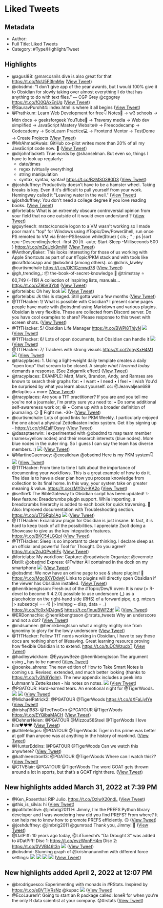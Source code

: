# Liked Tweets

## Metadata

* Author: 
* Full Title: Liked Tweets
* Category: #Type/Highlight/Tweet

## Highlights

* @agusl88: @marcosnils dive is also great for that https://t.co/NcU5F3ImMw ([View Tweet](https://twitter.com/agusl88/status/1460709038019260420))
* @obsdmd: “I don’t give app of the year awards, but I would 100% give it to Obsidian for slowly taking over almost everything I do that has anything to do with text files.” — CGP Grey @cgpgrey https://t.co/fO0QAxEnUg ([View Tweet](https://twitter.com/obsdmd/status/1461532435666063365))
* @SauravPurohit4: index.html is where it all begins ([View Tweet](https://twitter.com/SauravPurohit4/status/1462002414488195072))
* @Prathkum: Learn Web Development for free👇
  Notes📃
  → w3 schools
  → Mdn docs
  → geeksforgeek
  YouTube🎥
  → Traversy media
  → Web dev simplified
  → JavaScript Mastery
  Website🌐
  → Freecodecamp
  → Codecademy
  → SoloLearn
  Practice💻
  → Frontend Mentor
  → TestDome
  → Create Projects ([View Tweet](https://twitter.com/Prathkum/status/1462027566693371910))
* @MrAhmadAwais: GitHub co-pilot writes more than 20% of all my JavaScript code now. 🧠 ([View Tweet](https://twitter.com/MrAhmadAwais/status/1462263531609411586))
* @drjohnflackett: True words by @shanselman. But even so, things I have to look up regularly:
  * date/times
  * regex (virtually everything)
  * string manipulation 
  * syntax, syntax, syntax! https://t.co/BzMSO380D3 ([View Tweet](https://twitter.com/drjohnflackett/status/1462323827099115529))
* @joshduffney: Productivity doesn't have to be a hamster wheel.
  Taking breaks is key. Even if it's difficult to pull yourself from your work.
  Hemingway called it "Leaving water in the well." ([View Tweet](https://twitter.com/joshduffney/status/1471558822535827466))
* @joshduffney: You don't need a college degree if you love reading books. ([View Tweet](https://twitter.com/joshduffney/status/1472220683467825154))
* @fortelabs: What is an extremely obscure controversial opinion from your field that no one outside of it would even understand ? ([View Tweet](https://twitter.com/fortelabs/status/1478572167138844674))
* @guyrleech: mstsc/console logon to a VM wasn't working so I made poor man's "top" for Windows using #Topic/Dev/PowerShell, run once PS remoted to VM via Enter-PSSession
  while($true) { cls ; '' ; ps |sort cpu -Descending|select -first 20 |ft -auto; Start-Sleep -Milliseconds 500 } https://t.co/mZeUck9mIW ([View Tweet](https://twitter.com/guyrleech/status/1478773221642186757))
* @AnthonyBaker: This looks interesting for those of us working with Apple Shortcuts as part of our #Topic/PKM stack and with tools like @craftdocsapp and @obsdmd (among others). cc @chris_lawley @curtismchale https://t.co/OK1Gzmwd78 ([View Tweet](https://twitter.com/AnthonyBaker/status/1497453994058268673))
* @gh_trending\_: 📦 the-book-of-secret-knowledge
  👤 @trimstray
  ⭐ 60,749 (+119)
  A collection of inspiring lists, manuals...
  https://t.co/xZ9bV3Ybtl ([View Tweet](https://twitter.com/gh_trending_/status/1497572950861656064))
* @fortelabs: Oh hey look 
  ![](https://pbs.twimg.com/media/FMj0ZoqX0AICxi0.jpg) ([View Tweet](https://twitter.com/fortelabs/status/1497715603351773184))
* @fortelabs: Jk this is staged. Still gotta wait a few months ([View Tweet](https://twitter.com/fortelabs/status/1497715944105431041))
* @TfTHacker: 1/ What is possible with Obsidian? I present some pages people have made with @obsdmd using Markdown and various plugins. Obsidian is very flexible.
  These are collected from Discord server.
  Do you have cool examples to share? Please response to this tweet with screen shots. ([View Tweet](https://twitter.com/TfTHacker/status/1499636459560656903))
* @TfTHacker: 5/ Obsidian Life Manager
  https://t.co/BWPl8ThjyN 
  ![](https://pbs.twimg.com/media/FM_HbxZXMAUoIK5.jpg) ([View Tweet](https://twitter.com/TfTHacker/status/1499636485452091393))
* @TfTHacker: 6/ Lots of open documents, but Obsidian can handle it 
  ![](https://pbs.twimg.com/media/FM_HcLHXsAY79vz.jpg) ([View Tweet](https://twitter.com/TfTHacker/status/1499636493534609408))
* @TfTHacker: 7/ Trackers with strong visuals
  https://t.co/2ghyKxH4M1 
  ![](https://pbs.twimg.com/media/FM_HcoNXIAk-Agp.jpg) ([View Tweet](https://twitter.com/TfTHacker/status/1499636501830848512))
* @tracyplaces: 1. Using a light-weight daily template creates a daily "open loop" that scream to be closed. A simple *what I learned today* demands a response. \[See Zeigarnik effect\] ([View Tweet](https://twitter.com/tracyplaces/status/1499858826752839682))
* @tracyplaces: EXAMPLE: Matt, Mark, Brandon, Andy, and Ramses are known to search their graphs for:
  • I want
  • I need
  • I feel
  • I wish
  You'd be surprised by what you learn about yourself.
  cc: @Jeanvaljean689 @elaptics + more ([View Tweet](https://twitter.com/tracyplaces/status/1499858828418035714))
* @tracyplaces: Are you a TfT practitioner? 
  If you are and you tell me you're not a journaler, I'm pretty sure you need to:
  • Do some additional self-awareness work or; 😀
  • Come up with a broader definition of journaling. 😉
  🥊 Fight me. 
  -30- ([View Tweet](https://twitter.com/tracyplaces/status/1499858831886753793))
* @curtismchale: Lots of good links for PKM Weekly. I particularly enjoyed the one about a physical Zettelkasten index system. Get it by signing up - https://t.co/cMZalFOswy ([View Tweet](https://twitter.com/curtismchale/status/1500177408292319237))
* @dasaptaerwin: i experimented with @obsdmd to map team member (names=yellow nodes) and their research interests (blue nodes). More blue nodes in the outer ring. So I guess I can say the team has diverse members. :) 
  ![](https://pbs.twimg.com/media/FNJUIziVIAEZezk.jpg) ([View Tweet](https://twitter.com/dasaptaerwin/status/1500354351159603201))
* @MartineGuernsey: @excalidraw @obsdmd Here is my PKM system👇 
  ![](https://pbs.twimg.com/media/FNJsWzVWYAECmpu.png) ([View Tweet](https://twitter.com/MartineGuernsey/status/1500380773597257729))
* @TfTHacker: From time to time I talk about the importance of documenting your workflows. This is a great example of how to do it. 
  The idea is to have a clear plan how you process knowledge from collection to its final home.
  In this way, your system take on greater meaning & value. https://t.co/zMY0vHKA2o ([View Tweet](https://twitter.com/TfTHacker/status/1500443540144463872))
* @selfire1: The BibleGateway to Obsidian script has been updated!
  ✨ New feature: Breadcrumbs plugin support. While importing, a breadcrumbs hierarchy is added to each book for quick traversing.
  📝 Also: Improved documentation with Troubleshooting section.
  https://t.co/uT7GRgb1Ag 
  ![](https://pbs.twimg.com/media/FNK7lc5aUAIb1PV.jpg) ([View Tweet](https://twitter.com/selfire1/status/1500467978919608323))
* @TfTHacker: Excalidraw plugin for Obsidian is just insane. In fact, it is hard to keep track of all the possibilities. I appreciate Zsolt doing a Showcase to give us the key integration features. https://t.co/BKC54LGQpI ([View Tweet](https://twitter.com/TfTHacker/status/1500499425462046729))
* @TfTHacker: Sleep is so important to clear thinking. 
  I declare sleep as an official and powerful Tool for Thought.
  Do you agree?
  https://t.co/2qJGPvehFs ([View Tweet](https://twitter.com/TfTHacker/status/1500557513095327751))
* @fortelabs: My workflow:
  Capture: @readwiseio
  Organize: @evernote
  Distill: @obsdmd
  Express: @Twitter
  All contained in the dock on my smartphone 
  ![](https://pbs.twimg.com/media/FNP75QMX0AAaOOp.jpg) ([View Tweet](https://twitter.com/fortelabs/status/1500820065742172161))
* @obsdmd: We now have an online page to see & share plugins! 🔌
  https://t.co/Mgo8XYDdwK
  Links to plugins will directly open Obsidian if the viewer has Obsidian installed. ([View Tweet](https://twitter.com/obsdmd/status/1500862666310656003))
* @henrikbengtsson: Fresh out of the #Topic/Dev/R oven:
  It is now (= R-devel to become R 4.2.0) possible to use underscore (\_) as a placeholder on the right-hand side (RHS) of a forward pipe, e.g.
  mtcars |> subset(cyl == 4) |> lm(mpg ~ disp, data = \_)
  https://t.co/Yc0xNDJgwS https://t.co/1nuuBWFZdf 
  ![](https://pbs.twimg.com/media/FNW1xnjVkAUzx-8.jpg) ([View Tweet](https://twitter.com/henrikbengtsson/status/1501306369319735300))
* @ERDonnachie: @henrikbengtsson @rstats_tweets Why an underscore and not a dot? ([View Tweet](https://twitter.com/ERDonnachie/status/1501308334565036035))
* @mdsumner: @henrikbengtsson what a mighty mighty rise from ignominy to glory for the lowly underscore ([View Tweet](https://twitter.com/mdsumner/status/1501308409269817344))
* @TfTHacker: Fellow TfT nerds working in Obsidian, I have to say these docs are nothing short of lifesaving. 
  Great learning resource proving how flexible Obsidian is to extend. https://t.co/tuDCWzucbT ([View Tweet](https://twitter.com/TfTHacker/status/1501486528102551552))
* @hadleywickham: @EyayawBeze @henrikbengtsson The argument using _ has to be named ([View Tweet](https://twitter.com/hadleywickham/status/1501549773945507841))
* @soenke_ahrens: The new edition of How to Take Smart Notes is coming up. Revised, extended, and much better looking (thanks to https://t.co/1v3N8Yiolm). The new appendix includes a peek into Luhmann's Zettelkasten - his notes on notes. 
  ![](https://pbs.twimg.com/media/FNa8yhUWUAAdeNg.jpg) ([View Tweet](https://twitter.com/soenke_ahrens/status/1501595988141744139))
* @PGATOUR: Hard-earned tears.
  An emotional night for @TigerWoods. 
  ![](https://pbs.twimg.com/media/FNdCIQHXwAEjDI_.jpg) 
  ![](https://pbs.twimg.com/media/FNdCIQIWUAAaY_M.jpg) ([View Tweet](https://twitter.com/PGATOUR/status/1501742031726686210))
* @MichaelPatrick2: @PGATOUR @TigerWoods https://t.co/dXFaLjvlYe ([View Tweet](https://twitter.com/MichaelPatrick2/status/1501742171552194561))
* @irishaj1983: @TeeTwoGrn @PGATOUR @TigerWoods https://t.co/EYQibaMACH ([View Tweet](https://twitter.com/irishaj1983/status/1501743055061360645))
* @DehnerHelen: @PGATOUR @Mizzou58Steel @TigerWoods I love him♥️♥️♥️ ([View Tweet](https://twitter.com/DehnerHelen/status/1501743817732591618))
* @athletelogos: @PGATOUR @TigerWoods Tiger in his prime was better at golf than anyone was at anything in the history of mankind. ([View Tweet](https://twitter.com/athletelogos/status/1501744893579960325))
* @HunterEddins: @PGATOUR @TigerWoods Can we watch this anywhere? ([View Tweet](https://twitter.com/HunterEddins/status/1501749920071573510))
* @kathleenstron13: @PGATOUR @TigerWoods Where can I watch this?? ([View Tweet](https://twitter.com/kathleenstron13/status/1501751545045479425))
* @CTVBlair: @PGATOUR @TigerWoods The word GOAT gets thrown around a lot in sports, but that’s a GOAT right there. ([View Tweet](https://twitter.com/CTVBlair/status/1501753337359732737))

## New highlights added March 31, 2022 at 7:39 PM

* @Ken_Rosenthal: RIP Julio. https://t.co/OzlwX20ndL ([View Tweet](https://twitter.com/Ken_Rosenthal/status/1460363345496883200))
* @this_is_silvia: hi ([View Tweet](https://twitter.com/this_is_silvia/status/1459973656424206340))
* @patitotective: @jimbrig2011 Hi Jimmy, I'm the PREFS Python library developer and I was wondering how did you find PREFS? From where?
  It can help me to know how to promote PREFS efficiently. 🙃 ([View Tweet](https://twitter.com/patitotective/status/1459888882116435970))
* @joshduffney: @jimbrig2011 @gumroad Thank you, Jimmy! 🙏 ([View Tweet](https://twitter.com/joshduffney/status/1456743449563176962))
* @DatPiff: 10 years ago today, @LilTunechi’s "Da Drought 3" was added to #DatPiff!
  Disc 1: https://t.co/evzWonFH4m
  Disc 2: https://t.co/0VVBl46t3n 
  ![](https://pbs.twimg.com/media/C_jnrn4XkAQYTOs.jpg) ([View Tweet](https://twitter.com/DatPiff/status/862709895564582912))
* @obsdmd: Stunning graph of @krishnanunnihm with different force settings: 
  ![](https://pbs.twimg.com/media/EjHkHfKXYAEdwp4.jpg) 
  ![](https://pbs.twimg.com/media/EjHkJGKWoAA_pDP.jpg) 
  ![](https://pbs.twimg.com/media/EjHkJfxWsAApcg9.jpg) 
  ![](https://pbs.twimg.com/media/EjHkJ0xX0AA2h5L.jpg) ([View Tweet](https://twitter.com/obsdmd/status/1311079839726817282))

## New highlights added April 2, 2022 at 12:07 PM

* @brodriguesco: Experimenting with monads in #RStats. Inspired by https://t.co/eBVTjVRsNz @kupac 
  ![](https://pbs.twimg.com/media/FJJ-ptMWYAQUhsK.png) ([View Tweet](https://twitter.com/brodriguesco/status/1482386753268981762))
* @EcoLaurenY: Going to start an R package called: loneR for when you're the only R data scientist at your company. 😟#rstats ([View Tweet](https://twitter.com/EcoLaurenY/status/1507344746737553412))
